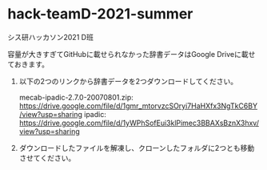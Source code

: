 # hack-teamD-2021-summer
シス研ハッカソン2021 D班

容量が大きすぎてGitHubに載せられなかった辞書データはGoogle Driveに載せておきます。

1. 以下の2つのリンクから辞書データを2つダウンロードしてください。

    mecab-ipadic-2.7.0-20070801.zip: https://drive.google.com/file/d/1gmr_mtorvzcSOryi7HaHXfx3NgTkC6BY/view?usp=sharing
    ipadic:                          https://drive.google.com/file/d/1yWPhSofEui3klPimec3BBAXsBznX3hxv/view?usp=sharing

2. ダウンロードしたファイルを解凍し、クローンしたフォルダに2つとも移動させてください。

